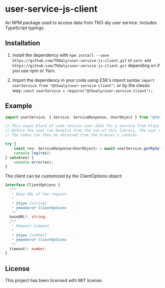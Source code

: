 # user-service-js-client

An NPM package used to access data from TKO-äly user service. Includes TypeScript typings.

## Installation

1. Install the dependency with `npm install --save https://github.com/TKOaly/user-service-js-client.git` or `yarn add https://github.com/TKOaly/user-service-js-client.git` depending on if you use npm or Yarn.

2. Import the dependency in your code using ES6's import syntax `import userService from "@tkoaly/user-service-client";` or by the classic way: `const userService = require("@tkoaly/user-service-client");`

## Example

```typescript
import userService, { Service, ServiceResponse, UserObject } from "@tkoaly/user-service-client";

// This async block of code returns user data for a service from https://users.tko-aly.fi
// Before the user can benefit from the use of this library, the user must authenticate him/herself in https://users.tko-aly.fi.
// The token can then be obtained from the browser's cookies.

try {
    const res: ServiceResponse<UserObject> = await userService.getMyData("JWT_TOKEN", Service.KJYR);
    console.log(res);
} catch(ex) {
    console.error(ex);
}

```

The client can be customized by the ClientOptions object:

```typescript
interface ClientOptions {
  /**
   * Base URL of the request.
   *
   * @type {string}
   * @memberof ClientOptions
   */
  baseURL?: string;
  /**
   * Request timeout.
   *
   * @type {number}
   * @memberof ClientOptions
   */
  timeout?: number;
}
```

## License

This project has been licensed with MIT license.